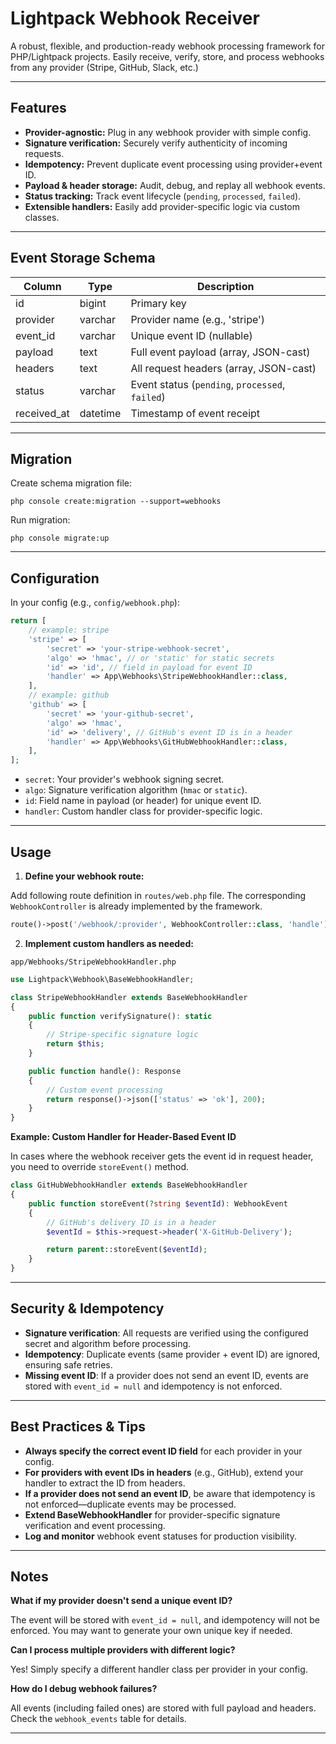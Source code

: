 # Lightpack Webhook Receiver

A robust, flexible, and production-ready webhook processing framework for PHP/Lightpack projects. Easily receive, verify, store, and process webhooks from any provider (Stripe, GitHub, Slack, etc.)

---

## Features
- **Provider-agnostic:** Plug in any webhook provider with simple config.
- **Signature verification:** Securely verify authenticity of incoming requests.
- **Idempotency:** Prevent duplicate event processing using provider+event ID.
- **Payload & header storage:** Audit, debug, and replay all webhook events.
- **Status tracking:** Track event lifecycle (`pending`, `processed`, `failed`).
- **Extensible handlers:** Easily add provider-specific logic via custom classes.

---


## Event Storage Schema

| Column       | Type     | Description                             |
|--------------|----------|-----------------------------------------|
| id           | bigint   | Primary key                             |
| provider     | varchar  | Provider name (e.g., 'stripe')          |
| event_id     | varchar  | Unique event ID (nullable)              |
| payload      | text     | Full event payload (array, JSON-cast)   |
| headers      | text     | All request headers (array, JSON-cast)  |
| status       | varchar  | Event status (`pending`, `processed`, `failed`) |
| received_at  | datetime | Timestamp of event receipt              |

---

## Migration

Create schema migration file:

```cli
php console create:migration --support=webhooks
```

Run migration:

```cli
php console migrate:up
```

---

## Configuration

In your config (e.g., `config/webhook.php`):

```php
return [
    // example: stripe
    'stripe' => [
        'secret' => 'your-stripe-webhook-secret',
        'algo' => 'hmac', // or 'static' for static secrets
        'id' => 'id', // field in payload for event ID
        'handler' => App\Webhooks\StripeWebhookHandler::class,
    ],
    // example: github
    'github' => [
        'secret' => 'your-github-secret',
        'algo' => 'hmac',
        'id' => 'delivery', // GitHub's event ID is in a header
        'handler' => App\Webhooks\GitHubWebhookHandler::class,
    ],
];
```

- `secret`: Your provider's webhook signing secret.
- `algo`: Signature verification algorithm (`hmac` or `static`).
- `id`: Field name in payload (or header) for unique event ID.
- `handler`: Custom handler class for provider-specific logic.

---

## Usage



1. **Define your webhook route:**

Add following route definition in `routes/web.php` file. The corresponding `WebhookController` is already implemented by the framework.

```php
route()->post('/webhook/:provider', WebhookController::class, 'handle');
```

2. **Implement custom handlers as needed:**

`app/Webhooks/StripeWebhookHandler.php`

```php
use Lightpack\Webhook\BaseWebhookHandler;

class StripeWebhookHandler extends BaseWebhookHandler
{
    public function verifySignature(): static
    {
        // Stripe-specific signature logic
        return $this;
    }

    public function handle(): Response
    {
        // Custom event processing
        return response()->json(['status' => 'ok'], 200);
    }
}
```


**Example: Custom Handler for Header-Based Event ID**

In cases where the webhook receiver gets the event id in request header, you need to override `storeEvent()` method.

```php
class GitHubWebhookHandler extends BaseWebhookHandler
{
    public function storeEvent(?string $eventId): WebhookEvent
    {
        // GitHub's delivery ID is in a header
        $eventId = $this->request->header('X-GitHub-Delivery');

        return parent::storeEvent($eventId);
    }
}
```

---

## Security & Idempotency

- **Signature verification**: All requests are verified using the configured secret and algorithm before processing.
- **Idempotency**: Duplicate events (same provider + event ID) are ignored, ensuring safe retries.
- **Missing event ID**: If a provider does not send an event ID, events are stored with `event_id = null` and idempotency is not enforced.

---

## Best Practices & Tips

- **Always specify the correct event ID field** for each provider in your config.
- **For providers with event IDs in headers** (e.g., GitHub), extend your handler to extract the ID from headers.
- **If a provider does not send an event ID**, be aware that idempotency is not enforced—duplicate events may be processed.
- **Extend BaseWebhookHandler** for provider-specific signature verification and event processing.
- **Log and monitor** webhook event statuses for production visibility.

---

## Notes

**What if my provider doesn't send a unique event ID?**

The event will be stored with `event_id = null`, and idempotency will not be enforced. You may want to generate your own unique key if needed.

**Can I process multiple providers with different logic?**

Yes! Simply specify a different handler class per provider in your config.

**How do I debug webhook failures?**

All events (including failed ones) are stored with full payload and headers. Check the `webhook_events` table for details.

---